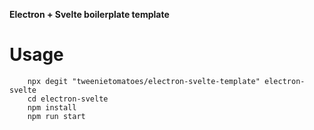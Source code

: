 **Electron + Svelte boilerplate template**

# Usage
        npx degit "tweenietomatoes/electron-svelte-template" electron-svelte
        cd electron-svelte
        npm install
        npm run start
